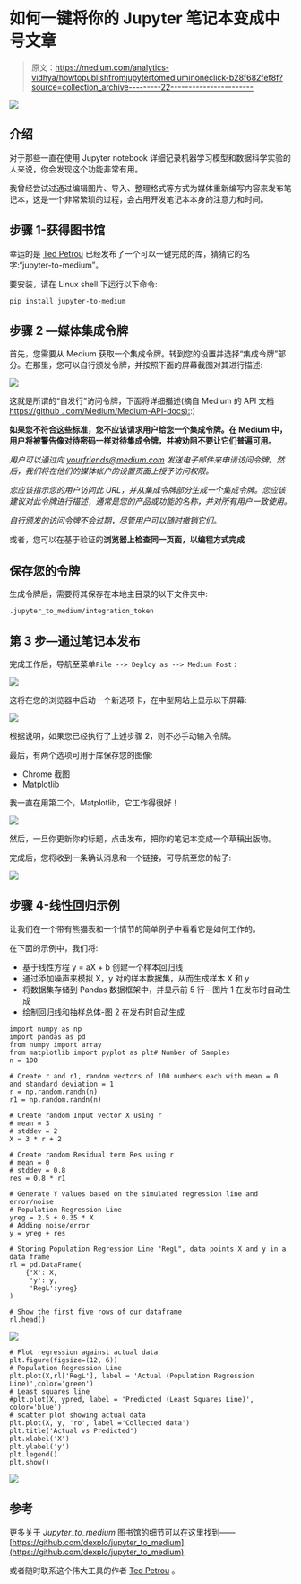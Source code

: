 # 如何一键将你的 Jupyter 笔记本变成中号文章

> 原文：<https://medium.com/analytics-vidhya/howtopublishfromjupytertomediuminoneclick-b28f682fef8f?source=collection_archive---------22----------------------->

![](img/95d85226239d95b80dc26adcb7ef8f3e.png)

## 介绍

对于那些一直在使用 Jupyter notebook 详细记录机器学习模型和数据科学实验的人来说，你会发现这个功能非常有用。

我曾经尝试过通过编辑图片、导入、整理格式等方式为媒体重新编写内容来发布笔记本，这是一个非常繁琐的过程，会占用开发笔记本本身的注意力和时间。

## 步骤 1-获得图书馆

幸运的是 [Ted Petrou](https://medium.com/u/cf7f60f2eeb3?source=post_page-----b28f682fef8f--------------------------------) 已经发布了一个可以一键完成的库，猜猜它的名字:“jupyter-to-medium”。

要安装，请在 Linux shell 下运行以下命令:

`pip install jupyter-to-medium`

## 步骤 2 —媒体集成令牌

首先，您需要从 Medium 获取一个集成令牌。转到您的设置并选择“集成令牌”部分。在那里，您可以自行颁发令牌，并按照下面的屏幕截图对其进行描述:

![](img/4032f31b26bcae7d6e625b8fee9aca7a.png)

这就是所谓的“自发行”访问令牌，下面将详细描述(摘自 Medium 的 API 文档[https://github . com/Medium/Medium-API-docs):](https://github.com/Medium/medium-api-docs):)

**如果您不符合这些标准，您不应该请求用户给您一个集成令牌。在 Medium 中，用户将被警告像对待密码一样对待集成令牌，并被劝阻不要让它们普遍可用。**

*用户可以通过向 yourfriends@medium.com 发送电子邮件来申请访问令牌。然后，我们将在他们的媒体帐户的设置页面上授予访问权限。*

*您应该指示您的用户访问此 URL，并从集成令牌部分生成一个集成令牌。您应该建议对此令牌进行描述，通常是您的产品或功能的名称，并对所有用户一致使用。*

*自行颁发的访问令牌不会过期，尽管用户可以随时撤销它们。*

或者，您可以在基于验证的**浏览器上检查同一页面，以编程方式完成**

## 保存您的令牌

生成令牌后，需要将其保存在本地主目录的以下文件夹中:

`.jupyter_to_medium/integration_token`

## 第 3 步—通过笔记本发布

完成工作后，导航至菜单`File --> Deploy as --> Medium Post` :

![](img/0c65605b0400d681d8ee3afa0f7a6023.png)

这将在您的浏览器中启动一个新选项卡，在中型网站上显示以下屏幕:

![](img/018c5d40449d09de1bfb249a87ace6c4.png)

根据说明，如果您已经执行了上述步骤 2，则不必手动输入令牌。

最后，有两个选项可用于库保存您的图像:

*   Chrome 截图
*   Matplotlib

我一直在用第二个，Matplotlib，它工作得很好！

![](img/666582d958adcf40efb755164f33d5b6.png)

然后，一旦你更新你的标题，点击发布，把你的笔记本变成一个草稿出版物。

完成后，您将收到一条确认消息和一个链接，可导航至您的帖子:

![](img/066660d85c12afad3e261bcd1995f323.png)

## 步骤 4-线性回归示例

让我们在一个带有熊猫表和一个情节的简单例子中看看它是如何工作的。

在下面的示例中，我们将:

*   基于线性方程 y = aX + b 创建一个样本回归线
*   通过添加噪声来模拟 X，y 对的样本数据集，从而生成样本 X 和 y
*   将数据集存储到 Pandas 数据框架中，并显示前 5 行—图片 1 在发布时自动生成
*   绘制回归线和抽样总体-图 2 在发布时自动生成

```
import numpy as np
import pandas as pd
from numpy import array
from matplotlib import pyplot as plt# Number of Samples
n = 100

# Create r and r1, random vectors of 100 numbers each with mean = 0 and standard deviation = 1
r = np.random.randn(n)
r1 = np.random.randn(n)

# Create random Input vector X using r
# mean = 3
# stddev = 2
X = 3 * r + 2

# Create random Residual term Res using r
# mean = 0
# stddev = 0.8
res = 0.8 * r1 

# Generate Y values based on the simulated regression line and error/noise
# Population Regression Line
yreg = 2.5 + 0.35 * X 
# Adding noise/error
y = yreg + res                  

# Storing Population Regression Line "RegL", data points X and y in a data frame
rl = pd.DataFrame(
    {'X': X,
     'y': y,
     'RegL':yreg}
)

# Show the first five rows of our dataframe
rl.head()
```

![](img/d85726c6c9e5266ea8e94b33462c92e0.png)

```
# Plot regression against actual data
plt.figure(figsize=(12, 6))
# Population Regression Line
plt.plot(X,rl['RegL'], label = 'Actual (Population Regression Line)',color='green')
# Least squares line
#plt.plot(X, ypred, label = 'Predicted (Least Squares Line)', color='blue')     
# scatter plot showing actual data
plt.plot(X, y, 'ro', label ='Collected data')   
plt.title('Actual vs Predicted')
plt.xlabel('X')
plt.ylabel('y')
plt.legend()
plt.show()
```

![](img/dd686e01564411d518bcec00bfc4d309.png)

## 参考

更多关于 *Jupyter_to_medium* 图书馆的细节可以在这里找到——[https://github.com/dexplo/jupyter_to_medium](https://github.com/dexplo/jupyter_to_medium)

或者随时联系这个伟大工具的作者 [Ted Petrou](https://medium.com/u/cf7f60f2eeb3?source=post_page-----b28f682fef8f--------------------------------) 。